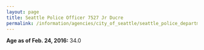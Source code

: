 ```yaml
---
layout: page
title: Seattle Police Officer 7527 Jr Ducre
permalink: /information/agencies/city_of_seattle/seattle_police_department/copbook/7527/
---
```


**Age as of Feb. 24, 2016:** 34.0
